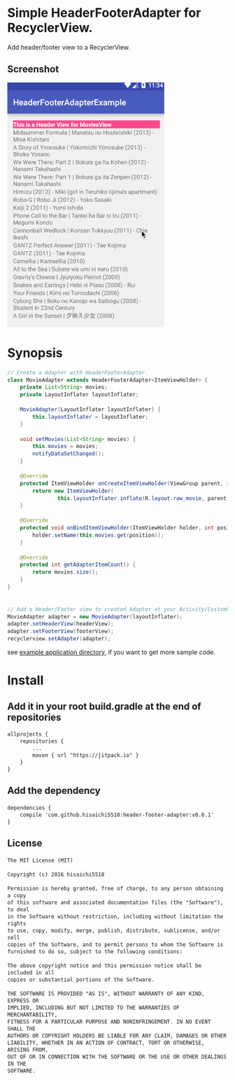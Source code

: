 # Simple HeaderFooterAdapter for RecyclerView.

Add header/footer view to a RecyclerView.

## Screenshot

![HeaderFooterAdapter ScreenShot](screenshot/HeaderFooterAdapterScreenShot.gif)

# Synopsis

```java
// Create a Adapter with HeaderFooterAdapter.
class MovieAdapter extends HeaderFooterAdapter<ItemViewHolder> {
    private List<String> movies;
    private LayoutInflater layoutInflater;

    MovieAdapter(LayoutInflater layoutInflater) {
        this.layoutInflater = layoutInflater;
    }

    void setMovies(List<String> movies) {
        this.movies = movies;
        notifyDataSetChanged();
    }

    @Override
    protected ItemViewHolder onCreateItemViewHolder(ViewGroup parent, int viewType) {
        return new ItemViewHolder(
                this.layoutInflater.inflate(R.layout.row_movie, parent, false));
    }

    @Override
    protected void onBindItemViewHolder(ItemViewHolder holder, int position) {
        holder.setName(this.movies.get(position));
    }

    @Override
    protected int getAdapterItemCount() {
        return movies.size();
    }
}


// Add a Header/Footer view to created Adapter at your Activity/CustomView/Fragment
MovieAdapter adapter = new MovieAdapter(layoutInflater);
adapter.setHeaderView(headerView);
adapter.setFooterView(footerView);
recyclerview.setAdapter(adapter);
```

see [example application directory](https://github.com/hisaichi5518/android-HeaderFooterAdapter.java/tree/master/example), if you want to get more sample code.

# Install

## Add it in your root build.gradle at the end of repositories

```
allprojects {
    repositories {
        ...
        maven { url "https://jitpack.io" }
    }
}
```

## Add the dependency

```
dependencies {
    compile 'com.github.hisaichi5518:header-footer-adapter:v0.0.1'
}
```

## License

```
The MIT License (MIT)

Copyright (c) 2016 hisaichi5518

Permission is hereby granted, free of charge, to any person obtaining a copy
of this software and associated documentation files (the "Software"), to deal
in the Software without restriction, including without limitation the rights
to use, copy, modify, merge, publish, distribute, sublicense, and/or sell
copies of the Software, and to permit persons to whom the Software is
furnished to do so, subject to the following conditions:

The above copyright notice and this permission notice shall be included in all
copies or substantial portions of the Software.

THE SOFTWARE IS PROVIDED "AS IS", WITHOUT WARRANTY OF ANY KIND, EXPRESS OR
IMPLIED, INCLUDING BUT NOT LIMITED TO THE WARRANTIES OF MERCHANTABILITY,
FITNESS FOR A PARTICULAR PURPOSE AND NONINFRINGEMENT. IN NO EVENT SHALL THE
AUTHORS OR COPYRIGHT HOLDERS BE LIABLE FOR ANY CLAIM, DAMAGES OR OTHER
LIABILITY, WHETHER IN AN ACTION OF CONTRACT, TORT OR OTHERWISE, ARISING FROM,
OUT OF OR IN CONNECTION WITH THE SOFTWARE OR THE USE OR OTHER DEALINGS IN THE
SOFTWARE.
```
